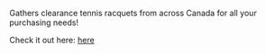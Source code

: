 Gathers clearance tennis racquets from across Canada for all your purchasing needs!

Check it out here: [here](https://racquetfinder.evanfung.tech/)


